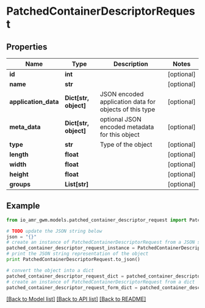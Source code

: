 # PatchedContainerDescriptorRequest


## Properties
Name | Type | Description | Notes
------------ | ------------- | ------------- | -------------
**id** | **int** |  | [optional] 
**name** | **str** |  | [optional] 
**application_data** | **Dict[str, object]** | JSON encoded application data for objects of this type | [optional] 
**meta_data** | **Dict[str, object]** | optional JSON encoded metadata for this object | [optional] 
**type** | **str** | Type of the object | [optional] 
**length** | **float** |  | [optional] 
**width** | **float** |  | [optional] 
**height** | **float** |  | [optional] 
**groups** | **List[str]** |  | [optional] 

## Example

```python
from io_amr_gwm.models.patched_container_descriptor_request import PatchedContainerDescriptorRequest

# TODO update the JSON string below
json = "{}"
# create an instance of PatchedContainerDescriptorRequest from a JSON string
patched_container_descriptor_request_instance = PatchedContainerDescriptorRequest.from_json(json)
# print the JSON string representation of the object
print PatchedContainerDescriptorRequest.to_json()

# convert the object into a dict
patched_container_descriptor_request_dict = patched_container_descriptor_request_instance.to_dict()
# create an instance of PatchedContainerDescriptorRequest from a dict
patched_container_descriptor_request_form_dict = patched_container_descriptor_request.from_dict(patched_container_descriptor_request_dict)
```
[[Back to Model list]](../README.md#documentation-for-models) [[Back to API list]](../README.md#documentation-for-api-endpoints) [[Back to README]](../README.md)


